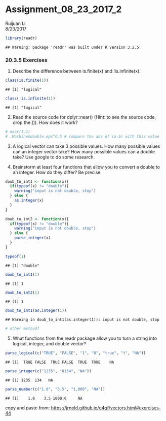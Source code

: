 # Assignment_08_23_2017_2
Ruijuan Li  
8/23/2017  

```r
library(readr)
```

```
## Warning: package 'readr' was built under R version 3.2.5
```

### 20.3.5 Exercises

1. Describe the difference between is.finite(x) and !is.infinite(x).

```r
class(is.finite(1))
```

```
## [1] "logical"
```

```r
class(!is.infinite(1))
```

```
## [1] "logical"
```

2. Read the source code for dplyr::near() (Hint: to see the source code, drop the ()). How does it work?

```r
# near(1,1)
# .Machine$double.eps^0.5 # compare the abs of (a-b) with this value 
```

3. A logical vector can take 3 possible values. How many possible values can an integer vector take? How many possible values can a double take? Use google to do some research.


4. Brainstorm at least four functions that allow you to convert a double to an integer. How do they differ? Be precise.

```r
doub_to_int1 <- function(x){
  if(typeof(x) != "double"){
    warning("input is not double, stop")
  } else {
    as.integer(x)
  }
}

doub_to_int2 <- function(x){
  if(typeof(x) != "double"){
    warning("input is not double, stop")
  } else {
    parse_integer(x)
  }
}

typeof(1)
```

```
## [1] "double"
```

```r
doub_to_int1(1)
```

```
## [1] 1
```

```r
doub_to_int2(1)
```

```
## [1] 1
```

```r
doub_to_int1(as.integer(1)) 
```

```
## Warning in doub_to_int1(as.integer(1)): input is not double, stop
```

```r
# other method? 
```

5. What functions from the readr package allow you to turn a string into logical, integer, and double vector?

```r
parse_logical(c("TRUE", "FALSE", "1", "0", "true", "t", "NA"))
```

```
## [1]  TRUE FALSE  TRUE FALSE  TRUE  TRUE    NA
```

```r
parse_integer(c("1235", "0134", "NA"))
```

```
## [1] 1235  134   NA
```

```r
parse_number(c("1.0", "3.5", "1,000", "NA"))
```

```
## [1]    1.0    3.5 1000.0     NA
```
copy and paste from: https://jrnold.github.io/e4qf/vectors.html#exercises-44 

